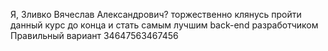 Я, Зливко Вячеслав Александрович? торжественно клянусь пройти данный курс до конца и стать самым лучшим back-end разработчиком
Правильный вариант
34647563467456